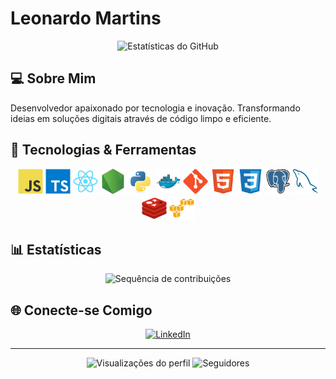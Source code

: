 # Leonardo Martins

<div align="center">
  <img src="https://github-readme-stats.vercel.app/api?username=le0nardomartins&show_icons=true&theme=dark" alt="Estatísticas do GitHub" />
</div>

## 💻 Sobre Mim

Desenvolvedor apaixonado por tecnologia e inovação. Transformando ideias em soluções digitais através de código limpo e eficiente.

## 🚀 Tecnologias & Ferramentas

<div align="center">
  <img src="https://raw.githubusercontent.com/devicons/devicon/master/icons/javascript/javascript-original.svg" alt="javascript" width="40" height="40"/>
  <img src="https://raw.githubusercontent.com/devicons/devicon/master/icons/typescript/typescript-original.svg" alt="typescript" width="40" height="40"/>
  <img src="https://raw.githubusercontent.com/devicons/devicon/master/icons/react/react-original.svg" alt="react" width="40" height="40"/>
  <img src="https://raw.githubusercontent.com/devicons/devicon/master/icons/nodejs/nodejs-original.svg" alt="nodejs" width="40" height="40"/>
  <img src="https://raw.githubusercontent.com/devicons/devicon/master/icons/python/python-original.svg" alt="python" width="40" height="40"/>
  <img src="https://raw.githubusercontent.com/devicons/devicon/master/icons/docker/docker-original.svg" alt="docker" width="40" height="40"/>
  <img src="https://raw.githubusercontent.com/devicons/devicon/master/icons/git/git-original.svg" alt="git" width="40" height="40"/>
  <img src="https://raw.githubusercontent.com/devicons/devicon/master/icons/html5/html5-original.svg" alt="html5" width="40" height="40"/>
  <img src="https://raw.githubusercontent.com/devicons/devicon/master/icons/css3/css3-original.svg" alt="css3" width="40" height="40"/>
  <img src="https://raw.githubusercontent.com/devicons/devicon/master/icons/postgresql/postgresql-original.svg" alt="postgresql" width="40" height="40"/>
  <img src="https://raw.githubusercontent.com/devicons/devicon/master/icons/mysql/mysql-original.svg" alt="mysql" width="40" height="40"/>
  <img src="https://raw.githubusercontent.com/devicons/devicon/master/icons/redis/redis-original.svg" alt="redis" width="40" height="40"/>
  <img src="https://raw.githubusercontent.com/devicons/devicon/master/icons/amazonwebservices/amazonwebservices-original.svg" alt="aws" width="40" height="40"/>
</div>

## 📊 Estatísticas

<div align="center">
  <img src="https://github-readme-streak-stats.herokuapp.com/?user=le0nardomartins&theme=dark" alt="Sequência de contribuições" />
</div>

## 🌐 Conecte-se Comigo

<div align="center">
  <a href="https://www.linkedin.com/in/leonardomartinscunha/" target="_blank">
    <img src="https://raw.githubusercontent.com/rahuldkjain/github-profile-readme-generator/master/src/images/icons/Social/linked-in-alt.svg" alt="LinkedIn" height="30" width="40" />
  </a>
</div>

---

<div align="center">
  <img src="https://komarev.com/ghpvc/?username=le0nardomartins&color=blue" alt="Visualizações do perfil" />
  <img src="https://img.shields.io/github/followers/le0nardomartins?label=Seguidores&style=social" alt="Seguidores" />
</div>
